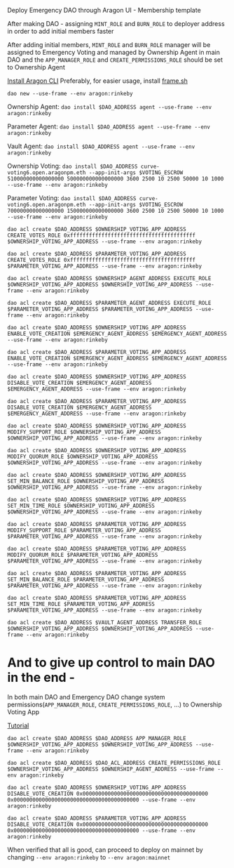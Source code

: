 Deploy Emergency DAO through Aragon UI - Membership template

After making DAO - assigning `MINT_ROLE` and `BURN_ROLE` to deployer address in order to add initial members faster 

After adding initial members, `MINT_ROLE` and `BURN_ROLE` manager will be assigned to Emergency Voting and managed by Ownership Agent in main DAO
and the `APP_MANAGER_ROLE` and `CREATE_PERMISSIONS_ROLE` should be set to Ownership Agent

[Install Aragon CLI](https://github.com/aragon/aragon-cli)
Preferably, for easier usage, install [frame.sh](https://frame.sh/)

`dao new --use-frame --env aragon:rinkeby`

Ownership Agent: `dao install $DAO_ADDRESS agent --use-frame --env aragon:rinkeby`

Parameter Agent: `dao install $DAO_ADDRESS agent --use-frame --env aragon:rinkeby`

Vault Agent: `dao install $DAO_ADDRESS agent --use-frame --env aragon:rinkeby`

Ownership Voting: `dao install $DAO_ADDRESS curve-voting6.open.aragonpm.eth --app-init-args $VOTING_ESCROW 510000000000000000 500000000000000000 3600 2500 10 2500 50000 10 1000 --use-frame --env aragon:rinkeby`

Parameter Voting: `dao install $DAO_ADDRESS curve-voting6.open.aragonpm.eth --app-init-args $VOTING_ESCROW 700000000000000000 150000000000000000 3600 2500 10 2500 50000 10 1000 --use-frame --env aragon:rinkeby`

`dao acl create $DAO_ADDRESS $OWNERSHIP_VOTING_APP_ADDRESS CREATE_VOTES_ROLE 0xffffffffffffffffffffffffffffffffffffffff $OWNERSHIP_VOTING_APP_ADDRESS --use-frame --env aragon:rinkeby`

`dao acl create $DAO_ADDRESS $PARAMETER_VOTING_APP_ADDRESS CREATE_VOTES_ROLE 0xffffffffffffffffffffffffffffffffffffffff $PARAMETER_VOTING_APP_ADDRESS --use-frame --env aragon:rinkeby`

`dao acl create $DAO_ADDRESS $OWNERSHIP_AGENT_ADDRESS EXECUTE_ROLE $OWNERSHIP_VOTING_APP_ADDRESS $OWNERSHIP_VOTING_APP_ADDRESS --use-frame --env aragon:rinkeby`

`dao acl create $DAO_ADDRESS $PARAMETER_AGENT_ADDRESS EXECUTE_ROLE $PARAMETER_VOTING_APP_ADDRESS $PARAMETER_VOTING_APP_ADDRESS --use-frame --env aragon:rinkeby`

`dao acl create $DAO_ADDRESS $OWNERSHIP_VOTING_APP_ADDRESS ENABLE_VOTE_CREATION $EMERGENCY_AGENT_ADDRESS $EMERGENCY_AGENT_ADDRESS --use-frame --env aragon:rinkeby`

`dao acl create $DAO_ADDRESS $PARAMETER_VOTING_APP_ADDRESS ENABLE_VOTE_CREATION $EMERGENCY_AGENT_ADDRESS $EMERGENCY_AGENT_ADDRESS --use-frame --env aragon:rinkeby`

`dao acl create $DAO_ADDRESS $OWNERSHIP_VOTING_APP_ADDRESS DISABLE_VOTE_CREATION $EMERGENCY_AGENT_ADDRESS $EMERGENCY_AGENT_ADDRESS --use-frame --env aragon:rinkeby`

`dao acl create $DAO_ADDRESS $PARAMETER_VOTING_APP_ADDRESS DISABLE_VOTE_CREATION $EMERGENCY_AGENT_ADDRESS $EMERGENCY_AGENT_ADDRESS --use-frame --env aragon:rinkeby`

`dao acl create $DAO_ADDRESS $OWNERSHIP_VOTING_APP_ADDRESS MODIFY_SUPPORT_ROLE $OWNERSHIP_VOTING_APP_ADDRESS $OWNERSHIP_VOTING_APP_ADDRESS --use-frame --env aragon:rinkeby`

`dao acl create $DAO_ADDRESS $OWNERSHIP_VOTING_APP_ADDRESS MODIFY_QUORUM_ROLE $OWNERSHIP_VOTING_APP_ADDRESS $OWNERSHIP_VOTING_APP_ADDRESS --use-frame --env aragon:rinkeby`

`dao acl create $DAO_ADDRESS $OWNERSHIP_VOTING_APP_ADDRESS SET_MIN_BALANCE_ROLE $OWNERSHIP_VOTING_APP_ADDRESS $OWNERSHIP_VOTING_APP_ADDRESS --use-frame --env aragon:rinkeby`

`dao acl create $DAO_ADDRESS $OWNERSHIP_VOTING_APP_ADDRESS SET_MIN_TIME_ROLE $OWNERSHIP_VOTING_APP_ADDRESS $OWNERSHIP_VOTING_APP_ADDRESS --use-frame --env aragon:rinkeby`

`dao acl create $DAO_ADDRESS $PARAMETER_VOTING_APP_ADDRESS MODIFY_SUPPORT_ROLE $PARAMETER_VOTING_APP_ADDRESS $PARAMETER_VOTING_APP_ADDRESS --use-frame --env aragon:rinkeby`

`dao acl create $DAO_ADDRESS $PARAMETER_VOTING_APP_ADDRESS MODIFY_QUORUM_ROLE $PARAMETER_VOTING_APP_ADDRESS $PARAMETER_VOTING_APP_ADDRESS --use-frame --env aragon:rinkeby`

`dao acl create $DAO_ADDRESS $PARAMETER_VOTING_APP_ADDRESS SET_MIN_BALANCE_ROLE $PARAMETER_VOTING_APP_ADDRESS $PARAMETER_VOTING_APP_ADDRESS --use-frame --env aragon:rinkeby`

`dao acl create $DAO_ADDRESS $PARAMETER_VOTING_APP_ADDRESS SET_MIN_TIME_ROLE $PARAMETER_VOTING_APP_ADDRESS $PARAMETER_VOTING_APP_ADDRESS --use-frame --env aragon:rinkeby`

`dao acl create $DAO_ADDRESS $VAULT_AGENT_ADDRESS TRANSFER_ROLE $OWNERSHIP_VOTING_APP_ADDRESS $OWNERSHIP_VOTING_APP_ADDRESS --use-frame --env aragon:rinkeby`

# And to give up control to main DAO in the end - 

In both main DAO and Emergency DAO change system permissions(`APP_MANAGER_ROLE`, `CREATE_PERMISSIONS_ROLE`, ...) to Ownership Voting App

[Tutorial](https://help.aragon.org/article/21-permissions)

`dao acl create $DAO_ADDRESS $DAO_ADDRESS APP_MANAGER_ROLE $OWNERSHIP_VOTING_APP_ADDRESS $OWNERSHIP_VOTING_APP_ADDRESS --use-frame --env aragon:rinkeby`

`dao acl create $DAO_ADDRESS $DAO_ACL_ADDRESS CREATE_PERMISSIONS_ROLE $OWNERSHIP_VOTING_APP_ADDRESS $OWNERSHIP_AGENT_ADDRESS --use-frame --env aragon:rinkeby`


`dao acl create $DAO_ADDRESS $OWNERSHIP_VOTING_APP_ADDRESS DISABLE_VOTE_CREATION 0x0000000000000000000000000000000000000000 0x0000000000000000000000000000000000000000 --use-frame --env aragon:rinkeby`

`dao acl create $DAO_ADDRESS $PARAMETER_VOTING_APP_ADDRESS DISABLE_VOTE_CREATION 0x0000000000000000000000000000000000000000 0x0000000000000000000000000000000000000000 --use-frame --env aragon:rinkeby`

When verified that all is good, can proceed to deploy on mainnet by changing `--env aragon:rinkeby` to `--env aragon:mainnet`